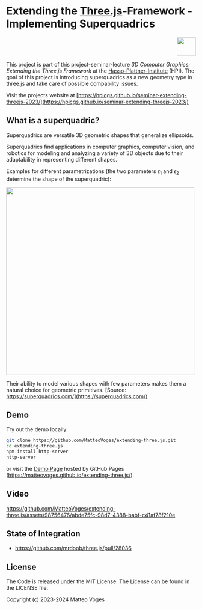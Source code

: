 # Extending the [Three.js](https://threejs.org/)-Framework - Implementing Superquadrics

<!-- hpi logo -->
[<div style="text-align: right"><img src="https://upload.wikimedia.org/wikipedia/commons/a/a9/HPI_logo.svg" height="50em"/></div>](https://www.hpi.de)

This project is part of this project-seminar-lecture _3D Computer Graphics: Extending the Three.js Framework_ at the [Hasso-Plattner-Institute](https://hpi.de/en/index.html) (HPI). The goal of this project is introducing superquadrics as a new geometry type in three.js and take care of possible compability issues.

Visit the projects website at [https://hpicgs.github.io/seminar-extending-threejs-2023/](https://hpicgs.github.io/seminar-extending-threejs-2023/)

## What is a superquadric?

Superquadrics are versatile 3D geometric shapes that generalize ellipsoids.

Superquadrics find applications in computer graphics, computer vision, and robotics for modeling and analyzing a variety of 3D objects due to their adaptability in representing different shapes.

Examples for different parametrizations (the two parameters $\epsilon_1$ and $\epsilon_2$ determine the shape of the superquadric):

<img width="500px" heigth="500px" src="https://superquadrics.com/data/superquadrics_all.png">


Their ability to model various shapes with few parameters makes them a natural choice for geometric primitives. [Source: https://superquadrics.com/](https://superquadrics.com/)

## Demo 

Try out the demo locally:

```bash
git clone https://github.com/MatteoVoges/extending-three.js.git
cd extending-three.js
npm install http-server
http-server
```

or visit the [Demo Page](https://matteovoges.github.io/extending-three.js/) hosted by GitHub Pages (https://matteovoges.github.io/extending-three.js/).

## Video


https://github.com/MatteoVoges/extending-three.js/assets/98756476/abde75fc-98d7-4388-babf-c41af78f210e


## State of Integration

* https://github.com/mrdoob/three.js/pull/28036

## License

The Code is released under the MIT License. The License can be found in the LICENSE file.

Copyright (c) 2023-2024 Matteo Voges
